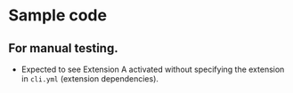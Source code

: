 # Sample code

## For manual testing.
* Expected to see Extension A activated without specifying the extension in `cli.yml` (extension dependencies).
